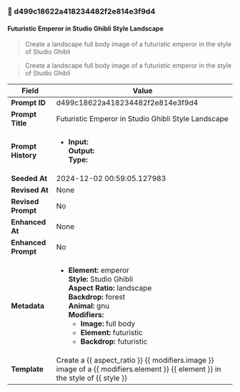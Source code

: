 

### 📜 d499c18622a418234482f2e814e3f9d4

#### Futuristic Emperor in Studio Ghibli Style Landscape

> Create a landscape full body image of a futuristic emperor in the style of Studio Ghibli

> Create a landscape full body image of a futuristic emperor in the style of Studio Ghibli

| Field          | Value                                                                                                                                                                      |
|----------------|----------------------------------------------------------------------------------------------------------------------------------------------------------------------------|
| **Prompt ID**  | d499c18622a418234482f2e814e3f9d4                                                                                                                                                            |
| **Prompt Title**  | Futuristic Emperor in Studio Ghibli Style Landscape                                                                                                                                                            |
| **Prompt History** | <ul><li>**Input:**  <br> **Output:**  <br> **Type:** </li></ul> |
| **Seeded At** | 2024-12-02 00:59:05.127983                                                                                                                                                   |
| **Revised At** | None                                                                                                                                                   |
| **Revised Prompt** | No                                                                                                                                                                      |
| **Enhanced At** | None                                                                                                                                                  |
| **Enhanced Prompt** | No                                                                                                                                                                    |
| **Metadata**   | <ul><li>**Element:** emperor <br> **Style:** Studio Ghibli <br> **Aspect Ratio:** landscape <br> **Backdrop:** forest <br> **Animal:** gnu <br> **Modifiers:**<ul><li>**Image:** full body</li><li>**Element:** futuristic</li><li>**Backdrop:** futuristic</li></ul></li></ul> |
| **Template**   | Create a {{ aspect_ratio }} {{ modifiers.image }} image of a {{ modifiers.element }} {{ element }} in the style of {{ style }}                                                                                                                                           |


